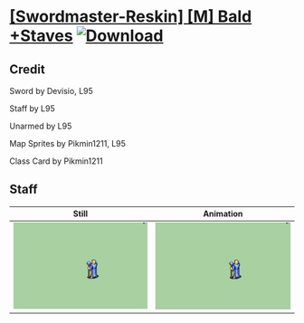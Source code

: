 # [\[Swordmaster-Reskin\] \[M\] Bald +Staves](./) [![Download](https://img.shields.io/badge/Download--red?style=social&logo=github)](https://minhaskamal.github.io/DownGit/#/home?url=https://github.com/Klokinator/FE-Repo/tree/main/Battle%20Animations%2FInfantry%20-%20(Swd)%20Myrms%20and%20Swordmasters%2F%5BSwordmaster-Reskin%5D%20%5BM%5D%20Bald%20%2BStaves%2F7.%20Staff)

## Credit

Sword by Devisio, L95

Staff by L95

Unarmed by L95

Map Sprites by Pikmin1211, L95

Class Card by Pikmin1211

## Staff

| Still | Animation |
| :---: | :-------: |
| ![Staff still](./Staff_000.png) | ![Staff animation](./Staff.gif) |
